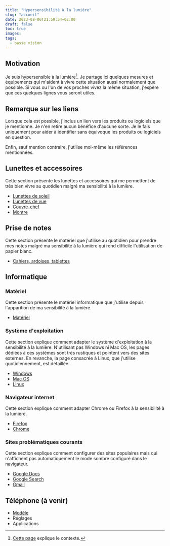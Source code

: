 ```yaml
---
title: "Hypersensibilité à la lumière"
slug: "accueil"
date: 2023-08-06T21:59:54+02:00
draft: false
toc: true
images:
tags:
  - basse vision
---
```

## Motivation
Je suis hypersensible à la lumière[^1]. Je partage ici quelques mesures et équipements qui m'aident à vivre cette situation aussi normalement que possible. Si vous ou l'un de vos proches vivez la même situation, j'espère que ces quelques lignes vous seront utiles.

## Remarque sur les liens
Lorsque cela est possible, j'inclus un lien vers les produits ou logiciels que je mentionne. Je n'en retire aucun bénéfice d'aucune sorte. Je le fais uniquement pour aider à identifier sans équivoque les produits ou logiciels en question.

Enfin, sauf mention contraire, j'utilise moi-même les références mentionnées.

## Lunettes et accessoires
Cette section présente les lunettes et accessoires qui me permettent de très bien vivre au quotidien malgré ma sensibilité à la lumière.
* [Lunettes de soleil](../vision/lunettes-de-soleil)
* [Lunettes de vue](../vision/lunettes-de-vue)
* [Couvre-chef](../vision/couvre-chef)
* [Montre](../vision/montre)

## Prise de notes
Cette section présente le matériel que j'utilise au quotidien pour prendre mes notes malgré ma sensibilité à la lumière qui rend difficile l'utilisation de papier blanc.
* [Cahiers, ardoises, tablettes](../vision/prise-de-notes)

## Informatique
### Matériel
Cette section présente le matériel informatique que j'utilise depuis l'apparition de ma sensibilité à la lumière.
* [Matériel](../vision/materiel-informatique)
### Système d'exploitation
Cette section explique comment adapter le système d'exploitation à la sensibilité à la lumière. N'utilisant pas Windows ni Mac OS, les pages dédiées à ces systèmes sont très rustiques et pointent vers des sites externes. En revanche, la page consacrée à Linux, que j'utilise quotidiennement, est détaillée.
* [Windows](../vision/windows)
* [Mac OS](../vision/mac-os)
* [Linux](../vision/linux)
### Navigateur internet
Cette section explique comment adapter Chrome ou Firefox à la sensibilité à la lumière.
* [Firefox](../vision/firefox)
* [Chrome](../vision/chrome)
### Sites problématiques courants
Cette section explique comment configurer des sites populaires mais qui n'affichent pas automatiquement le mode sombre configuré dans le navigateur.
* [Google Docs](../vision/google-docs)
* [Google Search](https://support.google.com/websearch/answer/10633314?hl=fr)
* [Gmail](https://support.google.com/mail/answer/112508?hl=fr)
## Téléphone (à venir)
* [Modèle](../vision/telephone)
* Réglages
* Applications

[^1]: [Cette page](../a-propos) explique le contexte.